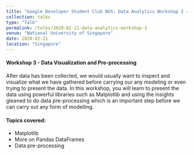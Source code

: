 ```yaml
---
title: "Google Developer Student Club NUS: Data Analytics Workshop 3 - Data Visualization and Pre-processing"
collection: talks
type: "Talk"
permalink: /talks/2020-02-21-data-analytics-workshop-3
venue: "National University of Singapore"
date: 2020-02-21
location: "Singapore"
---
```


#### Workshop 3 - Data Visualization and Pre-processing

After data has been collected, we would usually want to inspect and visualize what we have gathered before carrying our any modeling or even trying to present the data. In this workshop, you will learn to present the data using powerful libraries such as Matplotlib and using the insights gleaned to do data pre-processing which is an important step before we can carry out any form of modelling.

#### Topics covered:
- Matplotlib
- More on Pandas DataFrames
- Data pre-processing
